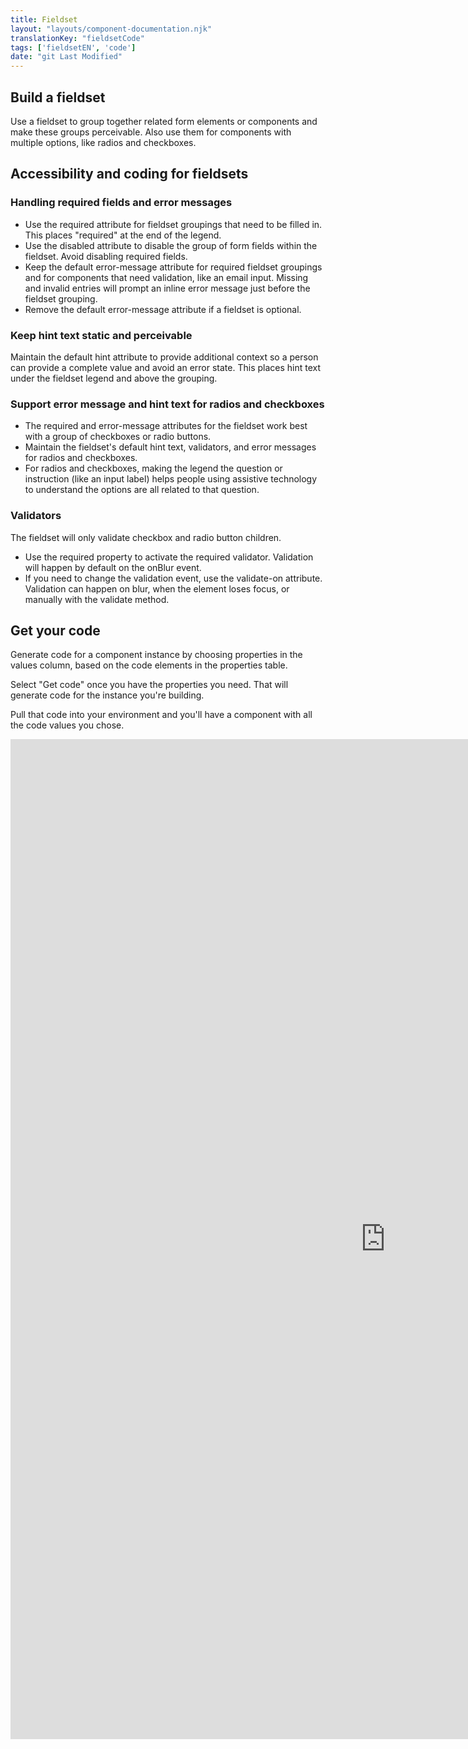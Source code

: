 ```yaml
---
title: Fieldset
layout: "layouts/component-documentation.njk"
translationKey: "fieldsetCode"
tags: ['fieldsetEN', 'code']
date: "git Last Modified"
---
```


## Build a fieldset

Use a fieldset to group together related form elements or components and make these groups perceivable. Also use them for components with multiple options, like radios and checkboxes.

## Accessibility and coding for fieldsets

### Handling required fields and error messages

- Use the required attribute for fieldset groupings that need to be filled in. This places "required" at the end of the legend.
- Use the disabled attribute to disable the group of form fields within the fieldset. Avoid disabling required fields.
- Keep the default error-message attribute for required fieldset groupings and for components that need validation, like an email input. Missing and invalid entries will prompt an inline error message just before the fieldset grouping.
- Remove the default error-message attribute if a fieldset is optional.

### Keep hint text static and perceivable

Maintain the default hint attribute to provide additional context so a person can provide a complete value and avoid an error state. This places hint text under the fieldset legend and above the grouping.

### Support error message and hint text for radios and checkboxes

- The required and error-message attributes for the fieldset work best with a group of checkboxes or radio buttons.
- Maintain the fieldset's default hint text, validators, and error messages for radios and checkboxes.
- For radios and checkboxes, making the legend the question or instruction (like an input label) helps people using assistive technology to understand the options are all related to that question.

### Validators

The fieldset will only validate checkbox and radio button children.

- Use the required property to activate  the required validator. Validation will happen by default on the onBlur event.
- If you need to change the validation event, use the validate-on attribute. Validation can happen on blur, when the element loses focus, or manually with the validate method.

## Get your code

Generate code for a component instance by choosing properties in the values column, based on the code elements in the properties table.

Select "Get code" once you have the properties you need. That will generate code for the instance you're building.

Pull that code into your environment and you'll have a component with all the code values you chose.

<iframe
  title="Overview of gcds-fieldset properties and events."
  src="https://cds-snc.github.io/gcds-components/?path=/docs/components-fieldset--default&viewMode=docs&shortcuts=false&singleStory=true"
  width="1200"
  height="1600"
  style="display: block; margin: 0 auto;"
  frameBorder="0"
></iframe>
